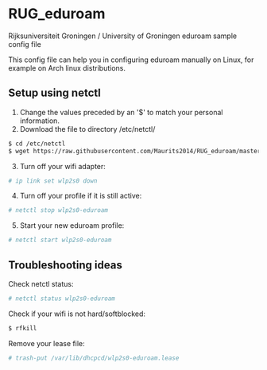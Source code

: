 # RUG_eduroam
Rijksuniversiteit Groningen / University of Groningen eduroam sample config file

This config file can help you in configuring eduroam manually on Linux, for example on Arch linux distributions. 

## Setup using netctl

1. Change the values preceded by an '$' to match your personal information.
2. Download the file to directory /etc/netctl/
```sh
$ cd /etc/netctl
$ wget https://raw.githubusercontent.com/Maurits2014/RUG_eduroam/master/wlp2s0-eduroam
```
3. Turn off your wifi adapter:
```sh
# ip link set wlp2s0 down
```
4. Turn off your profile if it is still active:
```sh
# netctl stop wlp2s0-eduroam
```
5. Start your new eduroam profile:
```sh
# netctl start wlp2s0-eduroam
```

## Troubleshooting ideas
Check netctl status:
```sh
# netctl status wlp2s0-eduroam
```
Check if your wifi is not hard/softblocked:
```sh
$ rfkill
```

Remove your lease file:
```sh
# trash-put /var/lib/dhcpcd/wlp2s0-eduroam.lease
```
